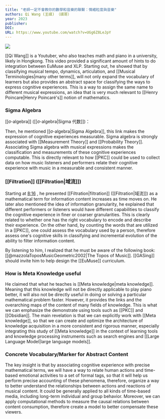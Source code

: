 ```yaml
---
title: "老師一定不會教你的數學和音樂的聯繫：情緒粒度與音樂"
authors: Qi Wang (王祺) （祺哥）
year: 2023
publisher: 
DOI: 
URL: https://www.youtube.com/watch?v=UGg6Z8LeJpY
---
```

![](https://www.youtube.com/watch?v=UGg6Z8LeJpY)

[[Qi Wang]] is a Youtuber, who also teaches math and piano in a university, likely in Hongkong. This video provided a significant amount of hints to do integration between EuMuse and XLP. Starting out, he showed that by classifying musical tempo, dynamics, articulation, and [[Musical Terminologies|many other terms]], will not only expand the vocabulary of learners but also provides an abstract space for classifying the ways to express cognitive experiences. This is a way to assign the same name to different musical expressions, an idea that is very much relevant to [[Henry Poincare|Henry Poincaré's]] notion of mathematics. 


### Sigma Algebra
[[σ-algebra]] ([[σ-algebra|Sigma 代数]])： 


Then, he mentioned [[σ-algebra|Sigma Algebra]], this link makes the expression of cognitive experiences measurable. Sigma algebra is strongly associated with [[Measurement Theory]] and [[Probability Theory]]. Associating Sigma algebra with musical expressions makes the classification and measurements of these cognitive experiences computable. This is directly relevant to how [[PKC]]
could be used to collect data on how music listeners and performers relate their cognitive experience with music in a measurable and consistent manner.

### [[Filtration]] ([[Filtration|域流]])

Starting at [8:16](https://youtu.be/UGg6Z8LeJpY?t=496) , he presented [[Filtration|filtration]] ([[Filtration|域流]]) as a mathematical term for information content increases as time moves on. He later also mentioned the idea of information granularity, he explained that different performers or listeners would have different capabilities to classify the cognitive experience in finer or coarser granularities. This is clearly related to whether one has the right vocabulary to encode and describe their experience. On the other hand, by counting the words that are utilized in a [[PKC]], one could assess the vocabulary used by a person, therefore assess one's cognitive skills in classifying and incremental evolution of the ability to filter information content.

By listening to him, I realized that he must be aware of the following book: [[@mazzolaToposMusicGeometric2002|The Topos of Music]].  [[GASing]] should invite him to help design the [[EuMuse]] curriculum.


### How is Meta Knowledge useful

He claimed that what he teaches is [[Meta knowledge|meta knowledge]]. Meaning that this knowledge will not be directly applicable to play piano better, it will also not be directly useful in doing or solving a particular mathematical problem faster. However, it provides the links and the overarching maps of the content of many fields of knowledge. This is what we can emphasize the demonstrate using tools such as [[PKC]] and [[Obsidian]]. The main revelation is that we can explicitly work with [[Meta knowledge]], so that we can create and optimize the architecture of knowledge acquisition in a more consistent and rigorous manner, especially integrating this study of [[Meta knowledge]] in the context of learning tools and knowledge processing instruments such as search engines and [[Large Language Model|large language models]].

### Concrete Vocabulary/Marker for Abstract Content
The key insight is that by associating cognitive experience with precise mathematical terms, we will have a way to relate human actions and time-based emotional activities to a set of formal tags, so that it will help us perform precise accounting of these phenomena, therefore, organize a way to better understand the relationships between actions and reactions of musical content. It could be generally applied to all kinds of time-based media, including long-term individual and group behavior. Moreover, we can apply computational methods to measure the causal relations between content consumption, therefore create a model to better compensate these viewers.




